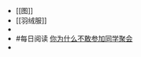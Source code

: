 - [[图]]
- [[羽绒服]]
-
- #每日阅读 [你为什么不敢参加同学聚会](https://mp.weixin.qq.com/s?__biz=MzIwNzM2MjA4OA==&mid=2247548235&idx=1&sn=f87469d6516c5f43871959911085518f&chksm=9711fc0ca066751ae038594ed2c947acc3299fa8dbb4ec9240c9e7a8925e79da04e132b2cd94#rd)
-